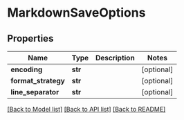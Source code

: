 # MarkdownSaveOptions

## Properties
Name | Type | Description | Notes
------------ | ------------- | ------------- | -------------
**encoding** | **str** |  | [optional] 
**format_strategy** | **str** |  | [optional] 
**line_separator** | **str** |  | [optional] 

[[Back to Model list]](../README.md#documentation-for-models) [[Back to API list]](../README.md#documentation-for-api-endpoints) [[Back to README]](../README.md)


